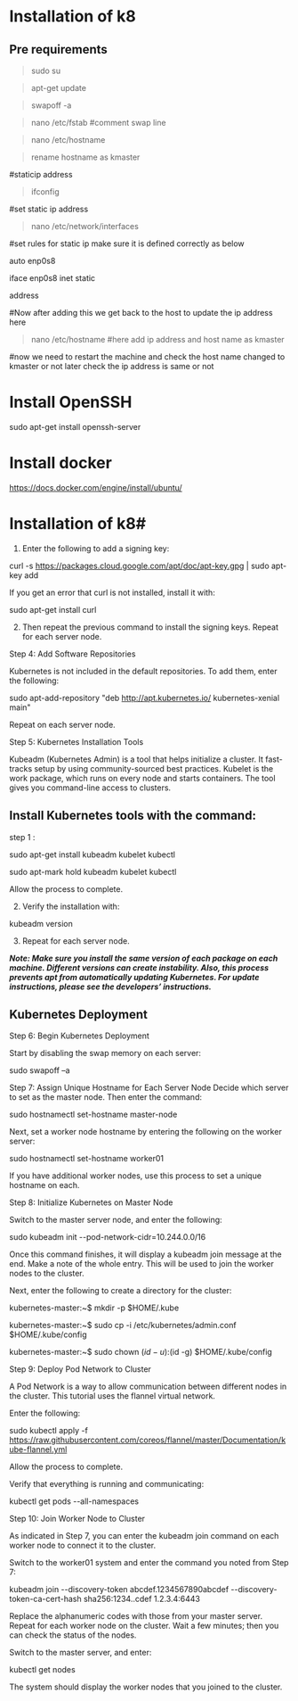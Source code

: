 # Installation of k8
## Pre requirements 

>sudo su 

>apt-get update

>swapoff -a 

>nano /etc/fstab #comment swap line 

>nano /etc/hostname

>rename hostname as kmaster

#staticip address

>ifconfig

#set static ip address 

>nano /etc/network/interfaces

#set rules for static ip  make sure it is defined correctly as below 

auto enp0s8

iface enp0s8 inet static

address <IP-Address-Of-VM>

#Now after adding this we get back to the host to update the ip address here 

>nano /etc/hostname
#here add ip address and host name as kmaster 

#now we need to restart the machine and check the host name changed to kmaster or not later check the ip address is same or not 

# Install OpenSSH
sudo apt-get install openssh-server 

# Install docker 
https://docs.docker.com/engine/install/ubuntu/

# Installation of k8#

1. Enter the following to add a signing key:

curl -s https://packages.cloud.google.com/apt/doc/apt-key.gpg | sudo apt-key add

If you get an error that curl is not installed, install it with:

sudo apt-get install curl

2. Then repeat the previous command to install the signing keys. Repeat for each server node.

Step 4: Add Software Repositories

Kubernetes is not included in the default repositories. To add them, enter the following:

sudo apt-add-repository "deb http://apt.kubernetes.io/ kubernetes-xenial main"

Repeat on each server node.

Step 5: Kubernetes Installation Tools

Kubeadm (Kubernetes Admin) is a tool that helps initialize a cluster. It fast-tracks setup by using community-sourced best practices. Kubelet is the work package, which runs on every node and starts containers. The tool gives you command-line access to clusters.

## Install Kubernetes tools with the command:
step 1 :

sudo apt-get install kubeadm kubelet kubectl

sudo apt-mark hold kubeadm kubelet kubectl

Allow the process to complete.

2. Verify the installation with:

kubeadm version

3. Repeat for each server node.

***Note: Make sure you install the same version of each package on each machine. Different versions can create instability. Also, this process prevents apt from automatically updating Kubernetes. For update instructions, please see the developers’ instructions.***

## Kubernetes Deployment

Step 6: Begin Kubernetes Deployment

Start by disabling the swap memory on each server:

sudo swapoff –a

Step 7: Assign Unique Hostname for Each Server Node 
Decide which server to set as the master node. Then enter the command:

sudo hostnamectl set-hostname master-node

Next, set a worker node hostname by entering the following on the worker server:

sudo hostnamectl set-hostname worker01

If you have additional worker nodes, use this process to set a unique hostname on each.

Step 8: Initialize Kubernetes on Master Node

Switch to the master server node, and enter the following:

sudo kubeadm init --pod-network-cidr=10.244.0.0/16

Once this command finishes, it will display a kubeadm join message at the end. Make a note of the whole entry. This will be used to join the worker nodes to the cluster.

Next, enter the following to create a directory for the cluster:

kubernetes-master:~$ mkdir -p $HOME/.kube

kubernetes-master:~$ sudo cp -i /etc/kubernetes/admin.conf $HOME/.kube/config

kubernetes-master:~$ sudo chown $(id -u):$(id -g) $HOME/.kube/config

Step 9: Deploy Pod Network to Cluster

A Pod Network is a way to allow communication between different nodes in the cluster. This tutorial uses the flannel virtual network.

Enter the following:

sudo kubectl apply -f https://raw.githubusercontent.com/coreos/flannel/master/Documentation/kube-flannel.yml

Allow the process to complete.

Verify that everything is running and communicating:

kubectl get pods --all-namespaces

Step 10: Join Worker Node to Cluster

As indicated in Step 7, you can enter the kubeadm join command on each worker node to connect it to the cluster.

Switch to the worker01 system and enter the command you noted from Step 7:

kubeadm join --discovery-token abcdef.1234567890abcdef --discovery-token-ca-cert-hash sha256:1234..cdef 1.2.3.4:6443

Replace the alphanumeric codes with those from your master server. Repeat for each worker node on the cluster. Wait a few minutes; then you can check the status of the nodes.

Switch to the master server, and enter:

kubectl get nodes

The system should display the worker nodes that you joined to the cluster.



